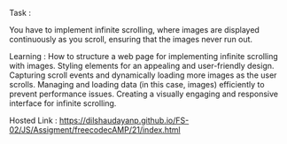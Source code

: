 Task : 

You have to implement infinite scrolling, where images are displayed continuously as you scroll, ensuring that the images never run out.


Learning :
How to structure a web page for implementing infinite scrolling with images.
Styling elements for an appealing and user-friendly design.
Capturing scroll events and dynamically loading more images as the user scrolls.
Managing and loading data (in this case, images) efficiently to prevent performance issues.
Creating a visually engaging and responsive interface for infinite scrolling.

Hosted Link : https://dilshaudayanp.github.io/FS-02/JS/Assigment/freecodecAMP/21/index.html